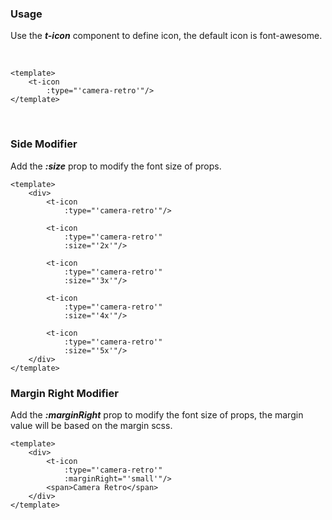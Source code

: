 ### Usage
Use the ***t-icon*** component to define icon, the default icon is font-awesome.

&nbsp;
&nbsp;
&nbsp;

```vue
<template>
    <t-icon
        :type="'camera-retro'"/>
</template>
```

&nbsp;
&nbsp;
&nbsp;

### Side Modifier
Add the ***:size*** prop to modify the font size of props.

```vue
<template>
    <div>
        <t-icon
            :type="'camera-retro'"/>

        <t-icon
            :type="'camera-retro'"
            :size="'2x'"/>

        <t-icon
            :type="'camera-retro'"
            :size="'3x'"/>

        <t-icon
            :type="'camera-retro'"
            :size="'4x'"/>

        <t-icon
            :type="'camera-retro'"
            :size="'5x'"/>
    </div>
</template>
```

### Margin Right Modifier
Add the ***:marginRight*** prop to modify the font size of props, the margin
value will be based on the margin scss.

```vue
<template>
    <div>
        <t-icon
            :type="'camera-retro'"
            :marginRight="'small'"/>
        <span>Camera Retro</span>
    </div>
</template>
```
